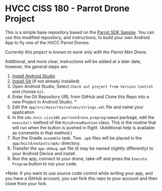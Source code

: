 # HVCC CISS 180 - Parrot Drone Project

This is a simple base repository based on the [Parrot SDK Sample](https://github.com/Parrot-Developers/Samples). You 
can use this modified repository, and instructions, to build your own Android App to fly one of the HVCC Parrot Drones.

*Currently this project is known to work only with the Parrot Mini Drone.*

Additional, and more clear, instructions will be added at a later date, however, the general steps are:

1. [Install Android Studio](https://developer.android.com/studio/index.html)
2. [Install Git](https://git-scm.com/downloads) (if not already installed)
3. Open Android Studio, Select `Check out project from Version Control` and choose `Git`.
4. Enter the Git Repository URL from GitHub and Clone this Repo into a new Project in Android Studio. *
5. Edit the `app/src/main/res/values/strings.xml` file and name your application
6. In the `edu.hvcc.ciss180.parrontdrone.preprogrammed` package, edit the `execute()` method of the `MiniDroneRoutine`
class. This is the routine that will run when the button is pushed in flight. (Additional help is available as comments
in that method.)
7. Run the Gradle `assemble` task. Two `.apk` files will be placed in the `app/build/outputs/apk/` directory.
8. Transfer the `app-debug.apk` file (it may be named slightly differently) to your Android Device and install.
9. Run the app, connect to your drone, take-off and press the `Execute Program` button to run your code.

*Note: If you want to use source code control while writing your app, and you have a GitHub account, you can fork this
repo to your account and then clone from your fork.